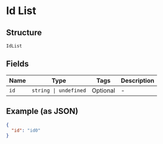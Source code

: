 
# Id List

## Structure

`IdList`

## Fields

| Name | Type | Tags | Description |
|  --- | --- | --- | --- |
| `id` | `string \| undefined` | Optional | - |

## Example (as JSON)

```json
{
  "id": "id0"
}
```

